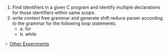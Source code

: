 1. Find identifiers in a given C program and identify multiple declarations for those identifiers within same scope.
2. write context free grammar and generate shift reduce parser according to the grammar for the following loop statements.
   - a. for
   - b. while

:sparkles: [Other Experiments](/README.md)